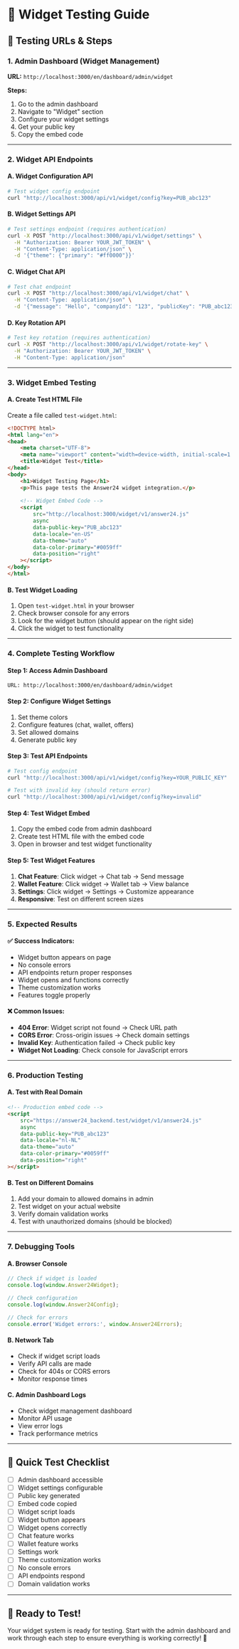 # 🧪 Widget Testing Guide

## 🚀 **Testing URLs & Steps**

### **1. Admin Dashboard (Widget Management)**
**URL:** `http://localhost:3000/en/dashboard/admin/widget`

**Steps:**
1. Go to the admin dashboard
2. Navigate to "Widget" section
3. Configure your widget settings
4. Get your public key
5. Copy the embed code

---

### **2. Widget API Endpoints**

#### **A. Widget Configuration API**
```bash
# Test widget config endpoint
curl "http://localhost:3000/api/v1/widget/config?key=PUB_abc123"
```

#### **B. Widget Settings API**
```bash
# Test settings endpoint (requires authentication)
curl -X POST "http://localhost:3000/api/v1/widget/settings" \
  -H "Authorization: Bearer YOUR_JWT_TOKEN" \
  -H "Content-Type: application/json" \
  -d '{"theme": {"primary": "#ff0000"}}'
```

#### **C. Widget Chat API**
```bash
# Test chat endpoint
curl -X POST "http://localhost:3000/api/v1/widget/chat" \
  -H "Content-Type: application/json" \
  -d '{"message": "Hello", "companyId": "123", "publicKey": "PUB_abc123"}'
```

#### **D. Key Rotation API**
```bash
# Test key rotation (requires authentication)
curl -X POST "http://localhost:3000/api/v1/widget/rotate-key" \
  -H "Authorization: Bearer YOUR_JWT_TOKEN" \
  -H "Content-Type: application/json"
```

---

### **3. Widget Embed Testing**

#### **A. Create Test HTML File**
Create a file called `test-widget.html`:

```html
<!DOCTYPE html>
<html lang="en">
<head>
    <meta charset="UTF-8">
    <meta name="viewport" content="width=device-width, initial-scale=1.0">
    <title>Widget Test</title>
</head>
<body>
    <h1>Widget Testing Page</h1>
    <p>This page tests the Answer24 widget integration.</p>
    
    <!-- Widget Embed Code -->
    <script
        src="http://localhost:3000/widget/v1/answer24.js"
        async
        data-public-key="PUB_abc123"
        data-locale="en-US"
        data-theme="auto"
        data-color-primary="#0059ff"
        data-position="right"
    ></script>
</body>
</html>
```

#### **B. Test Widget Loading**
1. Open `test-widget.html` in your browser
2. Check browser console for any errors
3. Look for the widget button (should appear on the right side)
4. Click the widget to test functionality

---

### **4. Complete Testing Workflow**

#### **Step 1: Access Admin Dashboard**
```
URL: http://localhost:3000/en/dashboard/admin/widget
```

#### **Step 2: Configure Widget Settings**
1. Set theme colors
2. Configure features (chat, wallet, offers)
3. Set allowed domains
4. Generate public key

#### **Step 3: Test API Endpoints**
```bash
# Test config endpoint
curl "http://localhost:3000/api/v1/widget/config?key=YOUR_PUBLIC_KEY"

# Test with invalid key (should return error)
curl "http://localhost:3000/api/v1/widget/config?key=invalid"
```

#### **Step 4: Test Widget Embed**
1. Copy the embed code from admin dashboard
2. Create test HTML file with the embed code
3. Open in browser and test widget functionality

#### **Step 5: Test Widget Features**
1. **Chat Feature**: Click widget → Chat tab → Send message
2. **Wallet Feature**: Click widget → Wallet tab → View balance
3. **Settings**: Click widget → Settings → Customize appearance
4. **Responsive**: Test on different screen sizes

---

### **5. Expected Results**

#### **✅ Success Indicators:**
- Widget button appears on page
- No console errors
- API endpoints return proper responses
- Widget opens and functions correctly
- Theme customization works
- Features toggle properly

#### **❌ Common Issues:**
- **404 Error**: Widget script not found → Check URL path
- **CORS Error**: Cross-origin issues → Check domain settings
- **Invalid Key**: Authentication failed → Check public key
- **Widget Not Loading**: Check console for JavaScript errors

---

### **6. Production Testing**

#### **A. Test with Real Domain**
```html
<!-- Production embed code -->
<script
    src="https://answer24_backend.test/widget/v1/answer24.js"
    async
    data-public-key="PUB_abc123"
    data-locale="nl-NL"
    data-theme="auto"
    data-color-primary="#0059ff"
    data-position="right"
></script>
```

#### **B. Test on Different Domains**
1. Add your domain to allowed domains in admin
2. Test widget on your actual website
3. Verify domain validation works
4. Test with unauthorized domains (should be blocked)

---

### **7. Debugging Tools**

#### **A. Browser Console**
```javascript
// Check if widget is loaded
console.log(window.Answer24Widget);

// Check configuration
console.log(window.Answer24Config);

// Check for errors
console.error('Widget errors:', window.Answer24Errors);
```

#### **B. Network Tab**
- Check if widget script loads
- Verify API calls are made
- Check for 404s or CORS errors
- Monitor response times

#### **C. Admin Dashboard Logs**
- Check widget management dashboard
- Monitor API usage
- View error logs
- Track performance metrics

---

## 🎯 **Quick Test Checklist**

- [ ] Admin dashboard accessible
- [ ] Widget settings configurable
- [ ] Public key generated
- [ ] Embed code copied
- [ ] Widget script loads
- [ ] Widget button appears
- [ ] Widget opens correctly
- [ ] Chat feature works
- [ ] Wallet feature works
- [ ] Settings work
- [ ] Theme customization works
- [ ] No console errors
- [ ] API endpoints respond
- [ ] Domain validation works

---

## 🚀 **Ready to Test!**

Your widget system is ready for testing. Start with the admin dashboard and work through each step to ensure everything is working correctly! 🎉
